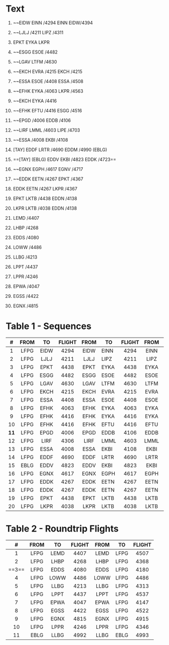 # Text

1. ~~EIDW EINN /4294 EINN EIDW/4394
2. ~~LJLJ /4211 LIPZ /4311
3. EPKT EYKA LKPR
4. ~~ESGG ESOE /4482
5. ~~LGAV LTFM /4630
6. ~~EKCH EVRA /4215 EKCH /4215
7. ~~ESSA ESOE /4408 ESSA /4508
8. ~~EFHK EYKA /4063 LKPR /4563
9. ~~EKCH EYKA /4416
10. ~~EFHK EFTU /4416 ESGG /4516
11. ~~EPGD /4006 EDDB /4106
12. ~~LIRF LMML /4603 LIPE /4703
13. ~~ESSA /4008 EKBI /4108
14. [TAY] EDDF LRTR /4690 EDDM /4990 (EBLG)
15. ==[TAY] (EBLG) EDDV EKBI /4823 EDDK /4723==
16. ~~EGNX EGPH /4617 EGNV /4717
17. ~~EDDK EETN /4267 EPKT /4367
18. EDDK EETN /4267 LKPR /4367
19. EPKT LKTB /4438 EDDN /4138
20. LKPR LKTB /4038 EDDN /4138

1. LEMD /4407 
2. LHBP /4268 
3. EDDS /4080
4. LOWW /4486
5. LLBG /4213
6. LPPT /4437
7. LPPR /4246
8. EPWA /4047
9. EGSS /4422
10. EGNX /4815

# Table 1 - Sequences

|   #    | FROM |  TO  | FLIGHT | FROM | TO   | FLIGHT | FROM |  TO  | FLIGHT | FROM |  TO  | FLIGHT |
| :----: | :--: | :--: | :----: | :--: | ---- | :----: | :--: | :--: | :----: | :--: | :--: | :----: |
|   1    | LFPG | EIDW |  4294  | EIDW | EINN |  4294  | EINN | EIDW |  4394  | EIDW | LFPG |  4394  |
|   2    | LFPG | LJLJ |  4211  | LJLJ | LIPZ |  4211  | LIPZ | LFPG |  4311  |      |      |        |
|   3    | LFPG | EPKT |  4438  | EPKT | EYKA |  4438  | EYKA | LKPR |  4138  | LKPR | LFPG |  4138  |
|   4    | LFPG | ESGG |  4482  | ESGG | ESOE |  4482  | ESOE | LFPG |  4582  |      |      |        |
|   5    | LFPG | LGAV |  4630  | LGAV | LTFM |  4630  | LTFM | LFPG |  4730  |      |      |        |
|   6    | LFPG | EKCH |  4215  | EKCH | EVRA |  4215  | EVRA | EKCH |  4315  | EKCH | LFPG |  4315  |
|   7    | LFPG | ESSA |  4408  | ESSA | ESOE |  4408  | ESOE | ESSA |  4508  | ESSA | LFPG |  4508  |
|   8    | LFPG | EFHK |  4063  | EFHK | EYKA |  4063  | EYKA | LKPR |  4563  | LKPR | LFPG |  4563  |
|   9    | LFPG | EFHK |  4416  | EFHK | EYKA |  4416  | EYKA | LFPG |  4516  | EFTU |      |        |
|   10   | LFPG | EFHK |  4416  | EFHK | EFTU |  4416  | EFTU | ESGG |  4516  | ESGG | LFPG |  4516  |
| **11** | LFPG | EPGD |  4006  | EPGD | EDDB |  4106  | EDDB | LFPG |  4106  |      |      |        |
|   12   | LFPG | LIRF |  4306  | LIRF | LMML |  4603  | LMML | LIPE |  4703  | LIPE | LFPG |  4703  |
|   13   | LFPG | ESSA |  4008  | ESSA | EKBI |  4108  | EKBI | LFPG |  4108  |      |      |        |
|   14   | LFPG | EDDF |  4690  | EDDF | LRTR |  4690  | LRTR | EDDM |  4990  | EDDM | EBLG |  4990  |
|   15   | EBLG | EDDV |  4823  | EDDV | EKBI |  4823  | EKBI | EDDK |  4723  | EDDK | LFPG |  4723  |
|   16   | LFPG | EGNX |  4617  | EGNX | EGPH |  4617  | EGPH | EGNV |  4717  | EGNV | LFPG |  4717  |
|   17   | LFPG | EDDK |  4267  | EDDK | EETN |  4267  | EETN | EPKT |  4367  | EPKT | LFPG |        |
|   18   | LFPG | EDDK |  4267  | EDDK | EETN |  4267  | EETN | LKPR |  4367  | LKPR | LFPG |  4367  |
|   19   | LFPG | EPKT |  4438  | EPKT | LKTB |  4438  | LKTB | EDDN |  4138  | EDDN | LFPG |  4138  |
|   20   | LFPG | LKPR |  4038  | LKPR | LKTB |  4038  | LKTB | EDDN |  4138  | EDDN | LFPG |  4138  |
# Table 2 - Roundtrip Flights

|   #   | FROM |  TO  | FLIGHT | FROM |  TO  | FLIGHT |
| :---: | :--: | :--: | :----: | :--: | :--: | :----: |
|   1   | LFPG | LEMD |  4407  | LEMD | LFPG |  4507  |
|   2   | LFPG | LHBP |  4268  | LHBP | LFPG |  4368  |
| ==3== | LFPG | EDDS |  4080  | EDDS | LFPG |  4180  |
|   4   | LFPG | LOWW |  4486  | LOWW | LFPG |  4486  |
|   5   | LFPG | LLBG |  4213  | LLBG | LFPG |  4313  |
|   6   | LFPG | LPPT |  4437  | LPPT | LFPG |  4537  |
|   7   | LFPG | EPWA |  4047  | EPWA | LFPG |  4147  |
|   8   | LFPG | EGSS |  4422  | EGSS | LFPG |  4522  |
|   9   | LFPG | EGNX |  4815  | EGNX | LFPG |  4915  |
|  10   | LFPG | LPPR |  4246  | LPPR | LFPG |  4346  |
|  11   | EBLG | LLBG |  4992  | LLBG | EBLG |  4993  |


